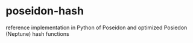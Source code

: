 # poseidon-hash
reference implementation in Python of Poseidon and optimized Posiedon (Neptune) hash functions
